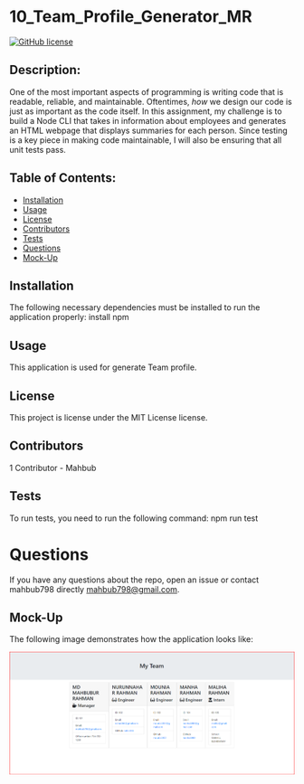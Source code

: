 # 10_Team_Profile_Generator_MR


  [![GitHub license](https://img.shields.io/badge/license-MIT-blue.svg)](https://github.com/mahbub798/10_Team_Profile_Generator_MR)

  
  ## Description:
  
  One of the most important aspects of programming is writing code that is readable, reliable, and maintainable. Oftentimes, *how* we design our code is just as important as the code itself. In this assignment, my challenge is to build a Node CLI that takes in information about employees and generates an HTML webpage that displays summaries for each person. Since testing is a key piece in making code maintainable, I will also be ensuring that all unit tests pass.
  
  ## Table of Contents:
  
  * [Installation](#installation)
  * [Usage](#usage)
  * [License](#license)
  * [Contributors](#contributors)
  * [Tests](#tests)
  * [Questions](#questions)
  * [Mock-Up](#mock-up)
    
  ## Installation
  
  The following necessary dependencies must be installed to run the application properly: install npm
  
  ## Usage 
  
  This application is used for generate Team profile.
  
  ## License
  
  This project is license under the MIT License license.
  
  ## Contributors
  1 Contributor - Mahbub
  
  ## Tests
  
  To run tests, you need to run the following command: npm run test

  # Questions

  If you have any questions about the repo, open an issue or contact mahbub798 directly mahbub798@gmail.com.

  ## Mock-Up

The following image demonstrates how the application looks like:

![team profile generator demo](./Assets/MyTeam-Demo.png)
